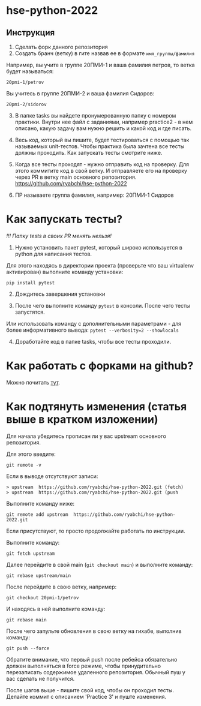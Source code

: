 # hse-python-2022

## Инструкция

1. Сделать форк данного репозитория
2. Создать бранч (ветку) в гите назвав ее в формате `имя_группы/фамилия`

Например, вы учите в группе 20ПМИ-1 и ваша фамилия петров, то ветка будет называться:

`20pmi-1/petrov`

Вы учитесь в группе 20ПМИ-2 и ваша фамилия Сидоров:

`20pmi-2/sidorov`

3. В папке tasks вы найдете пронумерованную папку с номером практики.
   Внутри нее файл с заданиями, например practice2 - в нем описано, 
   какую задачу вам нужно решить и какой код и где писать.
   
4. Весь код, который вы пишите, будет тестироваться с помощью так называемых unit-тестов. 
   Чтобы практика была зачтена все тесты должны проходить.
   Как запускать тесты смотрите ниже.
   
5. Когда все тесты проходят - нужно отправить код на проверку. Для этого коммитите код в свой ветку. 
   И отправляете его на проверку через PR в ветку main основного репозитория. https://github.com/ryabchi/hse-python-2022
   
6. ПР называете группа фамилия, например: 20ПМИ-1 Сидоров


# Как запускать тесты?

*!!! Папку tests в своих PR менять нельзя!*

1. Нужно установить пакет pytest, который широко используется в python для написания тестов.

Для этого находясь в директории проекта (проверьте что ваш virtualenv активирован) выполните команду установки:

`pip install pytest`

2. Дождитесь завершения установки

3. После чего выполните команду `pytest` в консоли. После чего тесты запустятся.

Или использовать команду с дополнительными параметрами - для более информативного вывода: 
`pytest --verbosity=2 --showlocals`

4. Доработайте код в папке tasks, чтобы все тесты проходили.


# Как работать с форками на github?

Можно почитать [тут](https://docs.github.com/en/github/collaborating-with-pull-requests/working-with-forks/configuring-a-remote-for-a-fork).

# Как подтянуть изменения (статья выше в кратком изложении)

Для начала убедитесь прописан ли у вас upstream основного репозитория.

Для этого введите:

`git remote -v`

Если в выводе отсутствуют записи:
```
> upstream  https://github.com/ryabchi/hse-python-2022.git (fetch)
> upstream  https://github.com/ryabchi/hse-python-2022.git (push
```

Выполните команду ниже:

`git remote add upstream  https://github.com/ryabchi/hse-python-2022.git`

Если присутствуют, то просто продолжайте работать по инструкции.

Выполните команду:

`git fetch upstream`

Далее перейдите в свой main (`git checkout main`) и выполните команду:

`git rebase upstream/main`

После перейдите в свою ветку, например:

`git checkout 20pmi-1/petrov`

И находясь в ней выполните команду:

`git rebase main`

После чего запульте обновления в свою ветку на гихабе, выполнив команду:

`git push --force`

Обратите внимание, что первый push после ребейса обязательно должен выполняться в force режиме, 
чтобы принудительно перезаписать содержимое удаленного репозитория. Обычный пуш у вас сделать не получится.

После шагов выше - пишите свой код, чтобы он проходил тесты. Делайте коммит с описанием 'Practice 3' и пуште изменения.
